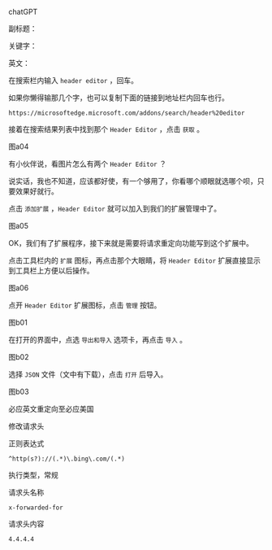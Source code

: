 chatGPT

副标题：

关键字：

英文：





在搜索栏内输入 `header editor` ，回车。

如果你懒得输那几个字，也可以复制下面的链接到地址栏内回车也行。

```
https://microsoftedge.microsoft.com/addons/search/header%20editor
```



接着在搜索结果列表中找到那个 `Header Editor` ，点击 `获取` 。

图a04



有小伙伴说，看图片怎么有两个 `Header Editor` ？

说实话，我也不知道，应该都好使，有一个够用了，你看哪个顺眼就选哪个呗，只要效果好就行。

点击 `添加扩展` ，`Header Editor` 就可以加入到我们的扩展管理中了。

图a05



OK，我们有了扩展程序，接下来就是需要将请求重定向功能写到这个扩展中。

点击工具栏内的 `扩展` 图标，再点击那个大眼睛，将 `Header Editor` 扩展直接显示到工具栏上方便以后操作。

图a06



点开 `Header Editor` 扩展图标，点击 `管理` 按钮。

图b01



在打开的界面中，点选 `导出和导入` 选项卡，再点击 `导入` 。

图b02



选择 `JSON` 文件（文中有下载），点击 `打开` 后导入。

图b03













必应英文重定向至必应美国

修改请求头

正则表达式

```
^http(s?)://(.*)\.bing\.com/(.*)
```

执行类型，常规

请求头名称

```
x-forwarded-for
```

请求头内容

```
4.4.4.4
```



